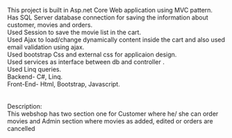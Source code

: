 This project is built in Asp.net Core Web application using MVC pattern.  
  Has SQL Server database connection for saving the information about customer, movies and orders.  
Used Session to save the movie list in the cart.  
Used Ajax to load/change dynamically content inside the cart and also used email validation using ajax.  
Used bootstrap Css and external css for applicaion design.   
Used services as interface between db and controller .  
Used Linq queries.  
Backend- C#, Linq.  
Front-End- Html, Bootstrap, Javascript.  
<br> <br>
Description:<br>
This webshop has two section one for Customer where he/ she can order movies and Admin section where movies as added, edited or orders are cancelled

